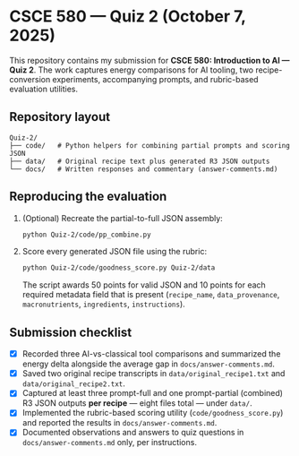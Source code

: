 # CSCE 580 — Quiz 2 (October 7, 2025)

This repository contains my submission for **CSCE 580: Introduction to AI — Quiz 2**.
The work captures energy comparisons for AI tooling, two recipe-conversion
experiments, accompanying prompts, and rubric-based evaluation utilities.

## Repository layout

```
Quiz-2/
├── code/   # Python helpers for combining partial prompts and scoring JSON
├── data/   # Original recipe text plus generated R3 JSON outputs
└── docs/   # Written responses and commentary (answer-comments.md)
```

## Reproducing the evaluation

1. (Optional) Recreate the partial-to-full JSON assembly:
   ```bash
   python Quiz-2/code/pp_combine.py
   ```
2. Score every generated JSON file using the rubric:
   ```bash
   python Quiz-2/code/goodness_score.py Quiz-2/data
   ```
   The script awards 50 points for valid JSON and 10 points for each required
   metadata field that is present (`recipe_name`, `data_provenance`,
   `macronutrients`, `ingredients`, `instructions`).

## Submission checklist

- [x] Recorded three AI-vs-classical tool comparisons and summarized the energy
      delta alongside the average gap in `docs/answer-comments.md`.
- [x] Saved two original recipe transcripts in `data/original_recipe1.txt` and
      `data/original_recipe2.txt`.
- [x] Captured at least three prompt-full and one prompt-partial (combined)
      R3 JSON outputs **per recipe** — eight files total — under `data/`.
- [x] Implemented the rubric-based scoring utility (`code/goodness_score.py`)
      and reported the results in `docs/answer-comments.md`.
- [x] Documented observations and answers to quiz questions in
      `docs/answer-comments.md` only, per instructions.
